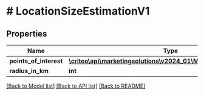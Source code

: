 # # LocationSizeEstimationV1

## Properties

Name | Type | Description | Notes
------------ | ------------- | ------------- | -------------
**points_of_interest** | [**\criteo\api\marketingsolutions\v2024_01\Model\PointOfInterestV1[]**](PointOfInterestV1.md) |  |
**radius_in_km** | **int** |  |

[[Back to Model list]](../../README.md#models) [[Back to API list]](../../README.md#endpoints) [[Back to README]](../../README.md)
